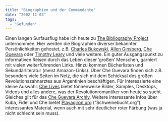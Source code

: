 ```yaml
---
title: "Biographien und der Commandante"
date: "2002-11-03"
tags:
  - "Gefunden"
---
```


Einen langen Surfausflug habe ich heute zu [The Bibliography Project](https://web.archive.org/web/20030706113646/http://www.popsubculture.com/ "The Bibliography Project [english]") unternommen. Hier werden die Biographien diverser bekannter Persönlichkeiten gehostet, z.B. [Charles Bukowski](https://web.archive.org/web/20030706113646/http://www.popsubculture.com/pop/bio_project/charles_bukowski.html), [Allen Ginsberg](https://web.archive.org/web/20030706113646/http://www.popsubculture.com/pop/bio_project/allen_ginsberg.html), [Che Guevara](https://web.archive.org/web/20030706113646/http://www.popsubculture.com/pop/bio_project/ernesto_che_guevara.html) oder [Timothy Leary](https://web.archive.org/web/20030706113646/http://www.popsubculture.com/pop/bio_project/timothy_leary.html) und viele weitere. Ein guter Ausgangspunkt zu informativen Reisen durch das Leben dieser ‘großen’ Menschen, garniert mit vielen weiterführenden Links. Hinzu kommen Bücherlisten und Sekundärliteratur (meist Amazon-Links).
Über Che Guevara finden sich z.B. besonders viele Seiten im Netz, die sich mit dem Schicksal des großen Revolutionszahnarztes aus Argentinien beschäftigen. Für Interessierte eine kleine Auswahl: [Che Lives](https://web.archive.org/web/20030706113646/http://www.che-lives.com/home/index.shtml "Che Lives [english]") bietet tonnenweise Bilder, Samples, Desktops, Videos und alles andere, was der Revolutionromantiker von heute so sucht. Gleiches gilt für das [Che Guevara Archiv](https://web.archive.org/web/20030706113646/http://www.marxists.org/archive/guevara/index.htm "marxist.org guevara archive [english]"). Weitere interessante Infos über Kuba, Fidel und Che bietet [Playagiron.org](https://web.archive.org/web/20030706113646/http://che.playagiron.org/) (“Schweinebucht.org”), interessantes Material, wenn auch mit sehr deutlicher roter Färbung (was ja nicht schlecht sein muss).
